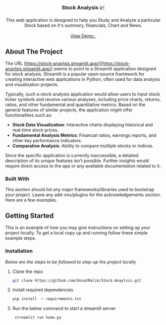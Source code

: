 
<br/>
<div align="center">

<h3 align="center">Stock Analysis 📈</h3>
<p align="center">
This web application is designed to help you Study and Analyze a particular Stock based on it's summary, financials, Chart and News.

<br/>
<br/>
<a href="https://stock-anaylsis.streamlit.app ">View Demo .</a>  


</p>
</div>

## About The Project

The URL [https://stock-anaylsis.streamlit.app/](https://stock-anaylsis.streamlit.app/) seems to point to a Streamlit application designed for stock analysis. Streamlit is a popular open-source framework for creating interactive web applications in Python, often used for data analysis and visualization projects.

Typically, such a stock analysis application would allow users to input stock ticker symbols and receive various analyses, including price charts, returns, ratios, and other fundamental and quantitative metrics. Based on the general features of similar projects, the application might offer functionalities such as:

- **Stock Data Visualization**: Interactive charts displaying historical and real-time stock prices.
- **Fundamental Analysis Metrics**: Financial ratios, earnings reports, and other key performance indicators.
- **Comparative Analysis**: Ability to compare multiple stocks or indices.

Since the specific application is currently inaccessible, a detailed description of its unique features isn't possible. Further insights would require direct access to the app or any available documentation related to it.
### Built With

This section should list any major frameworks/libraries used to bootstrap your project. Leave any add-ons/plugins for the acknowledgements section. Here are a few examples.


## Getting Started

This is an example of how you may give instructions on setting up your project locally.
To get a local copy up and running follow these simple example steps.
### Installation

_Below are the steps to be followed to step-up the project locally_


1. Clone the repo 
   ```sh
   git clone https://github.com/UnnatMalik/Stock-Anaylsis.git
   ``` 
3. Install required dependencies
   ```sh
   pip install -r requirements.txt
   ```
4. Run the below command to start a streamlit server
    ``` bash
     streamlit run home.py 
   ```
